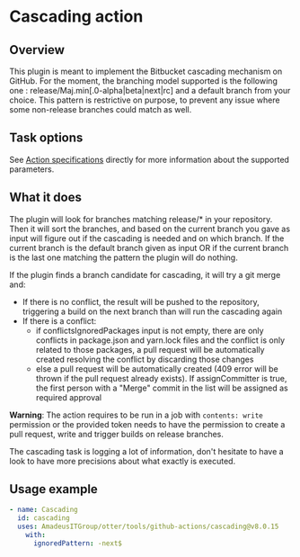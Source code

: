 # Cascading action
## Overview
This plugin is meant to implement the Bitbucket cascading mechanism on GitHub.
For the moment, the branching model supported is the following one : release/Maj.min[.0-alpha|beta|next|rc] and a default branch from your choice.
This pattern is restrictive on purpose, to prevent any issue where some non-release branches could match as well.

## Task options
See [Action specifications](action.yml) directly for more information about the supported parameters.

## What it does
The plugin will look for branches matching release/* in your repository.
Then it will sort the branches, and based on the current branch you gave as input will figure out if the cascading is needed and on which branch.
If the current branch is the default branch given as input OR if the current branch is the last one matching the pattern the plugin will do nothing.

If the plugin finds a branch candidate for cascading, it will try a git merge and:
* If there is no conflict, the result will be pushed to the repository, triggering a build on the next branch than will run the cascading again
* If there is a conflict:
  * if conflictsIgnoredPackages input is not empty, there are only conflicts in package.json and yarn.lock files and the conflict is only related to those packages, a pull request will be automatically created resolving the conflict by discarding those changes
  * else a pull request will be automatically created (409 error will be thrown if the pull request already exists). If assignCommitter is true, the first person with a "Merge" commit in the list will be assigned as required approval

**Warning**: The action requires to be run in a job with `contents: write` permission or the provided token needs to have the permission to create a pull request, write and trigger builds on release branches.

The cascading task is logging a lot of information, don't hesitate to have a look to have more precisions about what exactly is executed.

## Usage example
```yaml
- name: Cascading 
  id: cascading
  uses: AmadeusITGroup/otter/tools/github-actions/cascading@v8.0.15
    with:
      ignoredPattern: -next$
```
